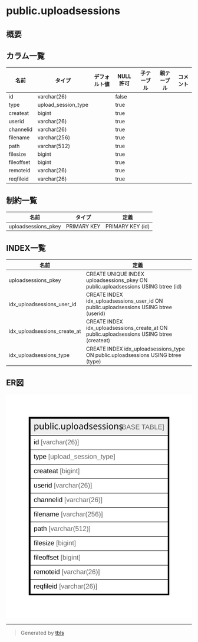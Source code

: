 # public.uploadsessions

## 概要

## カラム一覧

| 名前         | タイプ                 | デフォルト値       | NULL許可   | 子テーブル      | 親テーブル      | コメント     |
| ---------- | ------------------- | ------------ | -------- | ---------- | ---------- | -------- |
| id         | varchar(26)         |              | false    |            |            |          |
| type       | upload_session_type |              | true     |            |            |          |
| createat   | bigint              |              | true     |            |            |          |
| userid     | varchar(26)         |              | true     |            |            |          |
| channelid  | varchar(26)         |              | true     |            |            |          |
| filename   | varchar(256)        |              | true     |            |            |          |
| path       | varchar(512)        |              | true     |            |            |          |
| filesize   | bigint              |              | true     |            |            |          |
| fileoffset | bigint              |              | true     |            |            |          |
| remoteid   | varchar(26)         |              | true     |            |            |          |
| reqfileid  | varchar(26)         |              | true     |            |            |          |

## 制約一覧

| 名前                  | タイプ         | 定義               |
| ------------------- | ----------- | ---------------- |
| uploadsessions_pkey | PRIMARY KEY | PRIMARY KEY (id) |

## INDEX一覧

| 名前                           | 定義                                                                                        |
| ---------------------------- | ----------------------------------------------------------------------------------------- |
| uploadsessions_pkey          | CREATE UNIQUE INDEX uploadsessions_pkey ON public.uploadsessions USING btree (id)         |
| idx_uploadsessions_user_id   | CREATE INDEX idx_uploadsessions_user_id ON public.uploadsessions USING btree (userid)     |
| idx_uploadsessions_create_at | CREATE INDEX idx_uploadsessions_create_at ON public.uploadsessions USING btree (createat) |
| idx_uploadsessions_type      | CREATE INDEX idx_uploadsessions_type ON public.uploadsessions USING btree (type)          |

## ER図

![er](public.uploadsessions.svg)

---

> Generated by [tbls](https://github.com/k1LoW/tbls)
